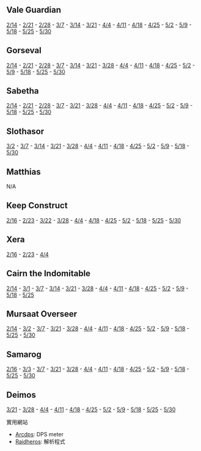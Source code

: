 ## Vale Guardian
[2/14](https://cli.gw2raid.tk/Raidlog/1-1/20170214-211048_vg.html) - [2/21](https://cli.gw2raid.tk/Raidlog/1-1/20170221-211438_vg.html) - [2/28](https://cli.gw2raid.tk/Raidlog/1-1/20170228-205147_vg.html) - [3/7](https://cli.gw2raid.tk/Raidlog/1-1/20170307-210051_vg.html) - [3/14](https://cli.gw2raid.tk/Raidlog/1-1/20170314-205747_vg.html) - [3/21](https://cli.gw2raid.tk/Raidlog/1-1/20170321-223054_vg.html) - [4/4](https://cli.gw2raid.tk/Raidlog/1-1/20170404-215105_vg.html) - [4/11](https://cli.gw2raid.tk/Raidlog/1-1/20170411-224243_vg.html) - [4/18](https://cli.gw2raid.tk/Raidlog/1-1/20170418-214804_vg.html) - [4/25](https://cli.gw2raid.tk/Raidlog/1-1/20170425-221435_vg.html) - [5/2](https://cli.gw2raid.tk/Raidlog/1-1/20170502-220807_vg.html) - [5/9](https://cli.gw2raid.tk/Raidlog/1-1/20170509-222613_vg.html) - [5/18](https://cli.gw2raid.tk/Raidlog/1-1/20170518-232104_vg.html) - [5/25](https://cli.gw2raid.tk/Raidlog/1-1/20170525-220936_vg.html) - [5/30](https://cli.gw2raid.tk/Raidlog/1-1/20170530-215608_vg.html)

## Gorseval
[2/14](https://cli.gw2raid.tk/Raidlog/1-2/20170214-213406_gorse.html) - [2/21](https://cli.gw2raid.tk/Raidlog/1-2/20170221-213506_gorse.html) - [2/28](https://cli.gw2raid.tk/Raidlog/1-2/20170228-211156_gorse.html) - [3/7](https://cli.gw2raid.tk/Raidlog/1-2/20170307-211535_gorse.html) - [3/14](https://cli.gw2raid.tk/Raidlog/1-2/20170314-211559_gorse.html) - [3/21](https://cli.gw2raid.tk/Raidlog/1-2/20170321-225134_gorse.html) - [3/28](https://cli.gw2raid.tk/Raidlog/1-2/20170328-221503_gorse.html) - [4/4](https://cli.gw2raid.tk/Raidlog/1-2/20170404-220745_gorse.html) - [4/11](https://cli.gw2raid.tk/Raidlog/1-2/20170411-230529_gorse.html) - [4/18](https://cli.gw2raid.tk/Raidlog/1-2/20170418-220759_gorse.html) - [4/25](https://cli.gw2raid.tk/Raidlog/1-2/20170425-223156_gorse.html) - [5/2](https://cli.gw2raid.tk/Raidlog/1-2/20170502-222423_gorse.html) - [5/9](https://cli.gw2raid.tk/Raidlog/1-2/20170509-224121_gorse.html) - [5/18](https://cli.gw2raid.tk/Raidlog/1-2/20170518-233903_gorse.html) - [5/25](https://cli.gw2raid.tk/Raidlog/1-2/20170525-222456_gorse.html) - [5/30](https://cli.gw2raid.tk/Raidlog/1-2/20170530-221045_gorse.html)

## Sabetha
[2/14](https://cli.gw2raid.tk/Raidlog/1-3/20170214-220753_sab.html) - [2/21](https://cli.gw2raid.tk/Raidlog/1-3/20170221-214651_sab.html) - [2/28](https://cli.gw2raid.tk/Raidlog/1-3/20170228-213251_sab.html) - [3/7](https://cli.gw2raid.tk/Raidlog/1-3/20170307-213701_sab.html) - [3/21](https://cli.gw2raid.tk/Raidlog/1-3/20170321-230529_sab.html) - [3/28](https://cli.gw2raid.tk/Raidlog/1-3/20170328-223116_sab.html) - [4/4](https://cli.gw2raid.tk/Raidlog/1-3/20170404-221935_sab.html) - [4/11](https://cli.gw2raid.tk/Raidlog/1-3/20170411-231815_sab.html) - [4/18](https://cli.gw2raid.tk/Raidlog/1-3/20170418-222935_sab.html) - [4/25](https://cli.gw2raid.tk/Raidlog/1-3/20170425-224441_sab.html) - [5/2](https://cli.gw2raid.tk/Raidlog/1-3/20170502-223526_sab.html) - [5/9](https://cli.gw2raid.tk/Raidlog/1-3/20170509-225308_sab.html) - [5/18](https://cli.gw2raid.tk/Raidlog/1-3/20170518-235110_sab.html) - [5/25](https://cli.gw2raid.tk/Raidlog/1-3/20170525-224534_sab.html) - [5/30](https://cli.gw2raid.tk/Raidlog/1-3/20170530-224913_sab.html)

## Slothasor
[3/2](https://cli.gw2raid.tk/Raidlog/2-1/20170302-210446_sloth.html) - [3/7](https://cli.gw2raid.tk/Raidlog/2-1/20170307-215328_sloth.html) - [3/14](https://cli.gw2raid.tk/Raidlog/2-1/20170314-215531_sloth.html) - [3/21](https://cli.gw2raid.tk/Raidlog/2-1/20170321-232151_sloth.html) - [3/28](https://cli.gw2raid.tk/Raidlog/2-1/20170328-224333_sloth.html) - [4/4](https://cli.gw2raid.tk/Raidlog/2-1/20170404-222917_sloth.html) - [4/11](https://cli.gw2raid.tk/Raidlog/2-1/20170411-233812_sloth.html) - [4/18](https://cli.gw2raid.tk/Raidlog/2-1/20170418-223917_sloth.html) - [4/25](https://cli.gw2raid.tk/Raidlog/2-1/20170425-225407_sloth.html) - [5/2](https://cli.gw2raid.tk/Raidlog/2-1/20170502-225058_sloth.html) - [5/9](https://cli.gw2raid.tk/Raidlog/2-1/20170509-230540_sloth.html) - [5/18](https://cli.gw2raid.tk/Raidlog/2-1/20170519-000530_sloth.html) - [5/30](https://cli.gw2raid.tk/Raidlog/2-1/20170530-230403_sloth.html)

## Matthias
N/A

## Keep Construct
[2/16](https://cli.gw2raid.tk/Raidlog/3-2/20170216-231753_kc.html) - [2/23](https://cli.gw2raid.tk/Raidlog/3-2/20170223-213312_kc.html) - [3/22](https://cli.gw2raid.tk/Raidlog/3-2/20170322-001050_kc.html) - [3/28](https://cli.gw2raid.tk/Raidlog/3-2/20170328-232349_kc.html) - [4/4](https://cli.gw2raid.tk/Raidlog/3-2/20170404-230818_kc.html) - [4/18](https://cli.gw2raid.tk/Raidlog/3-2/20170418-233133_kc.html) - [4/25](https://cli.gw2raid.tk/Raidlog/3-2/20170425-233606_kc.html) - [5/2](https://cli.gw2raid.tk/Raidlog/3-2/20170502-234428_kc.html) - [5/18](https://cli.gw2raid.tk/Raidlog/3-2/20170518-214700_kc.html) - [5/25](https://cli.gw2raid.tk/Raidlog/3-2/20170525-234307_kc.html) - [5/30](https://cli.gw2raid.tk/Raidlog/3-2/20170530-234741_kc.html)

## Xera
[2/16](https://cli.gw2raid.tk/Raidlog/3-3/20170216-235106_xera.html) - [2/23](https://cli.gw2raid.tk/Raidlog/3-3/20170223-232303_xera.html) - [4/4](https://cli.gw2raid.tk/Raidlog/3-3/20170404-235916_xera.html)

## Cairn the Indomitable
[2/14](https://cli.gw2raid.tk/Raidlog/4-1/20170214-230057_cairn.html) - [3/1](https://cli.gw2raid.tk/Raidlog/4-1/20170301-000103_cairn.html) - [3/7](https://cli.gw2raid.tk/Raidlog/4-1/20170307-222949_cairn.html) - [3/14](https://cli.gw2raid.tk/Raidlog/4-1/20170314-222033_cairn.html) - [3/21](https://cli.gw2raid.tk/Raidlog/4-1/20170321-205343_cairn.html) - [3/28](https://cli.gw2raid.tk/Raidlog/4-1/20170328-204751_cairn.html) - [4/4](https://cli.gw2raid.tk/Raidlog/4-1/20170404-205516_cairn.html) - [4/11](https://cli.gw2raid.tk/Raidlog/4-1/20170411-210832_cairn.html) - [4/18](https://cli.gw2raid.tk/Raidlog/4-1/20170418-204416_cairn.html) - [4/25](https://cli.gw2raid.tk/Raidlog/4-1/20170425-204851_cairn.html) - [5/2](https://cli.gw2raid.tk/Raidlog/4-1/20170502-204602_cairn.html) - [5/9](https://cli.gw2raid.tk/Raidlog/4-1/20170509-205119_cairn.html) - [5/18](https://cli.gw2raid.tk/Raidlog/4-1/20170518-221119_cairn.html) - [5/25](https://cli.gw2raid.tk/Raidlog/4-1/20170525-204251_cairn.html)

## Mursaat Overseer
[2/14](https://cli.gw2raid.tk/Raidlog/4-2/20170214-233830_mo.html) - [3/2](https://cli.gw2raid.tk/Raidlog/4-2/20170302-212917_mo.html) - [3/7](https://cli.gw2raid.tk/Raidlog/4-2/20170307-224406_mo.html) - [3/21](https://cli.gw2raid.tk/Raidlog/4-2/20170321-210522_mo.html) - [3/28](https://cli.gw2raid.tk/Raidlog/4-2/20170328-205424_mo.html) - [4/4](https://cli.gw2raid.tk/Raidlog/4-2/20170404-210416_mo.html) - [4/11](https://cli.gw2raid.tk/Raidlog/4-2/20170411-212351_mo.html) - [4/18](https://cli.gw2raid.tk/Raidlog/4-2/20170418-205303_mo.html) - [4/25](https://cli.gw2raid.tk/Raidlog/4-2/20170425-205449_mo.html) - [5/2](https://cli.gw2raid.tk/Raidlog/4-2/20170502-205309_mo.html) - [5/9](https://cli.gw2raid.tk/Raidlog/4-2/20170509-210239_mo.html) - [5/18](https://cli.gw2raid.tk/Raidlog/4-2/20170518-221724_mo.html) - [5/25](https://cli.gw2raid.tk/Raidlog/4-2/20170525-205000_mo.html) - [5/30](https://cli.gw2raid.tk/Raidlog/4-2/20170530-211738_mo.html)

## Samarog
[2/16](https://cli.gw2raid.tk/Raidlog/4-3/20170216-210923_sam.html) - [3/3](https://cli.gw2raid.tk/Raidlog/4-3/20170303-002408_sam.html) - [3/7](https://cli.gw2raid.tk/Raidlog/4-3/20170307-234035_sam.html) - [3/21](https://cli.gw2raid.tk/Raidlog/4-3/20170321-212024_sam.html) - [3/28](https://cli.gw2raid.tk/Raidlog/4-3/20170328-211646_sam.html) - [4/4](https://cli.gw2raid.tk/Raidlog/4-3/20170404-211542_sam.html) - [4/11](https://cli.gw2raid.tk/Raidlog/4-3/20170411-213600_sam.html) - [4/18](https://cli.gw2raid.tk/Raidlog/4-3/20170418-210526_sam.html) - [4/25](https://cli.gw2raid.tk/Raidlog/4-3/20170425-211326_sam.html) - [5/2](https://cli.gw2raid.tk/Raidlog/4-3/20170502-210607_sam.html) - [5/9](https://cli.gw2raid.tk/Raidlog/4-3/20170509-213316_sam.html) - [5/18](https://cli.gw2raid.tk/Raidlog/4-3/20170518-222937_sam.html) - [5/25](https://cli.gw2raid.tk/Raidlog/4-3/20170525-210726_sam.html) - [5/30](https://cli.gw2raid.tk/Raidlog/4-3/20170530-212957_sam.html)

## Deimos
[3/21](https://cli.gw2raid.tk/Raidlog/4-4/20170321-220700_dei.html) - [3/28](https://cli.gw2raid.tk/Raidlog/4-4/20170328-214557_dei.html) - [4/4](https://cli.gw2raid.tk/Raidlog/4-4/20170404-213630_dei.html) - [4/11](https://cli.gw2raid.tk/Raidlog/4-4/20170411-222428_boss.html) - [4/18](https://cli.gw2raid.tk/Raidlog/4-4/20170418-212455_dei.html) - [4/25](https://cli.gw2raid.tk/Raidlog/4-4/20170425-235422_dei.html) - [5/2](https://cli.gw2raid.tk/Raidlog/4-4/20170502-215047_dei.html) - [5/9](https://cli.gw2raid.tk/Raidlog/4-4/20170509-221536_dei.html) - [5/18](https://cli.gw2raid.tk/Raidlog/4-4/20170518-230841_dei.html) - [5/25](https://cli.gw2raid.tk/Raidlog/4-4/20170525-215619_dei.html) - [5/30](https://cli.gw2raid.tk/Raidlog/4-4/20170530-214356_dei.html)

實用網站
* [Arcdps](https://www.deltaconnected.com/arcdps/): DPS meter 
* [Raidheros](https://raidheroes.tk/): 解析程式

